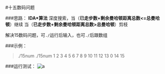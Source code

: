 #十五数码问题

###思路：
**IDA\*算法**
深度搜索，当（**已走步数+剩余曼哈顿距离总数<=总曼哈顿**）继续
当（**已走步数+剩余曼哈顿距离总数>总曼哈顿**）剪枝

解决15数码问题，可`./`运行后输入，也可`./`后跟数组

###示例：
>./15num
./15num 1 2 3 4 5 6 7 8 9 10 11 12 13 0 14 15

###运行测试：
![a](file:///home/wang/Pictures/2018-06-07%2014-57-27%20%E7%9A%84%E5%B1%8F%E5%B9%95%E6%88%AA%E5%9B%BE.png)